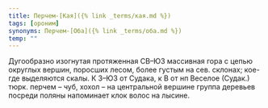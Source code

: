 ```yaml
---
title: Перчем-[Кая]({% link _terms/кая.md %})
tags: [ороним]
synonyms: Перчем-[Оба]({% link _terms/оба.md %})
temp: ""
---
```


Дугообразно изогнутая протяженная СВ–ЮЗ массивная гора с цепью округлых вершин,
поросших лесом, более густым на сев. склонах; кое-где выделяются скалы. К З–ЮЗ
от Судака, к В от нп Веселое (Судак.) тюрк. перчем – чуб, хохол – на центральной
вершине группа деревьев посреди поляны напоминает клок волос на лысине.
